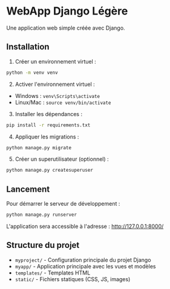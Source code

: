 # WebApp Django Légère

Une application web simple créée avec Django.

## Installation

1. Créer un environnement virtuel :
```bash
python -m venv venv
```

2. Activer l'environnement virtuel :
- Windows : `venv\Scripts\activate`
- Linux/Mac : `source venv/bin/activate`

3. Installer les dépendances :
```bash
pip install -r requirements.txt
```

4. Appliquer les migrations :
```bash
python manage.py migrate
```

5. Créer un superutilisateur (optionnel) :
```bash
python manage.py createsuperuser
```

## Lancement

Pour démarrer le serveur de développement :
```bash
python manage.py runserver
```

L'application sera accessible à l'adresse : http://127.0.0.1:8000/

## Structure du projet

- `myproject/` - Configuration principale du projet Django
- `myapp/` - Application principale avec les vues et modèles
- `templates/` - Templates HTML
- `static/` - Fichiers statiques (CSS, JS, images) 